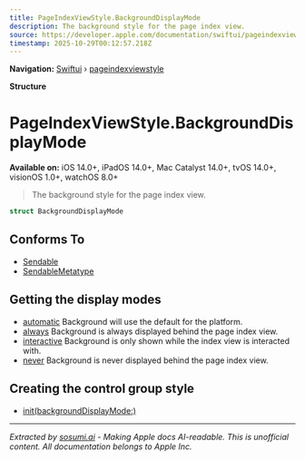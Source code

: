 ```yaml
---
title: PageIndexViewStyle.BackgroundDisplayMode
description: The background style for the page index view.
source: https://developer.apple.com/documentation/swiftui/pageindexviewstyle/backgrounddisplaymode
timestamp: 2025-10-29T00:12:57.218Z
---
```


**Navigation:** [Swiftui](/documentation/swiftui) › [pageindexviewstyle](/documentation/swiftui/pageindexviewstyle)

**Structure**

# PageIndexViewStyle.BackgroundDisplayMode

**Available on:** iOS 14.0+, iPadOS 14.0+, Mac Catalyst 14.0+, tvOS 14.0+, visionOS 1.0+, watchOS 8.0+

> The background style for the page index view.

```swift
struct BackgroundDisplayMode
```

## Conforms To

- [Sendable](/documentation/Swift/Sendable)
- [SendableMetatype](/documentation/Swift/SendableMetatype)

## Getting the display modes

- [automatic](/documentation/swiftui/pageindexviewstyle/backgrounddisplaymode/automatic) Background will use the default for the platform.
- [always](/documentation/swiftui/pageindexviewstyle/backgrounddisplaymode/always) Background is always displayed behind the page index view.
- [interactive](/documentation/swiftui/pageindexviewstyle/backgrounddisplaymode/interactive) Background is only shown while the index view is interacted with.
- [never](/documentation/swiftui/pageindexviewstyle/backgrounddisplaymode/never) Background is never displayed behind the page index view.

## Creating the control group style

- [init(backgroundDisplayMode:)](/documentation/swiftui/pageindexviewstyle/init(backgrounddisplaymode:))

---

*Extracted by [sosumi.ai](https://sosumi.ai) - Making Apple docs AI-readable.*
*This is unofficial content. All documentation belongs to Apple Inc.*
